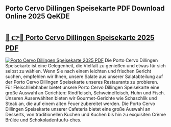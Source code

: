 ## Porto Cervo Dillingen Speisekarte PDF Download Online 2025 QeKDE

# <h2><a href="http://gcbson.nevu.top/?p=Porto+Cervo+Dillingen+Speisekarte">🔗 👉🔴 Porto Cervo Dillingen Speisekarte 2025 PDF</a></h2>

[![Porto Cervo Dillingen Speisekarte 2025 PDF](https://i.imgur.com/dBaPXMq.png)](http://gcbson.nevu.top/?p=Porto+Cervo+Dillingen+Speisekarte)
Die Porto Cervo Dillingen Speisekarte ist eine Gelegenheit, die Vielfalt zu genießen und etwas für sich selbst zu wählen. Wenn Sie nach einem leichten und frischen Gericht suchen, empfehlen wir Ihnen, unsere Salate aus unserer Salatabteilung auf der Porto Cervo Dillingen Speisekarte unseres Restaurants zu probieren. Für Fleischliebhaber bietet unsere Porto Cervo Dillingen Speisekarte eine große Auswahl an Gerichten: Rindfleisch, Schweinefleisch, Huhn und Fisch. Unseren Auserwählten bieten wir Gourmet-Gerichte wie Schaschlik und Steak an, die auf einem alten Feuer zubereitet werden. Die Porto Cervo Dillingen Speisekarte unserer Cafeteria bietet eine große Auswahl an Desserts, von traditionellen Kuchen und Kuchen bis hin zu exquisiten Crème Brûlée und Schokoladenfuufu-ches.
